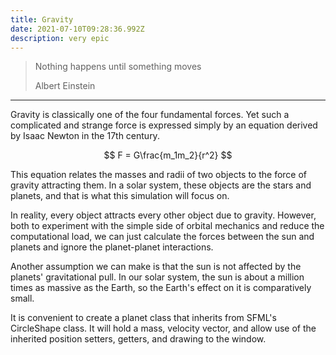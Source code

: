 ```yaml
---
title: Gravity
date: 2021-07-10T09:28:36.992Z
description: very epic
---
```


> Nothing happens until something moves
> 
> <footer>Albert Einstein</footer>

---

Gravity is classically one of the four fundamental forces. Yet such a complicated and strange force is expressed simply by an equation derived by Isaac Newton in the 17th century.

$$
F = G\frac{m_1m_2}{r^2}
$$

This equation relates the masses and radii of two objects to the force of gravity attracting them. In a solar system, these objects are the stars and planets, and that is what this simulation will focus on.

In reality, every object attracts every other object due to gravity. However, both to experiment with the simple side of orbital mechanics and reduce the computational load, we can just calculate the forces between the sun and planets and ignore the planet-planet interactions.

Another assumption we can make is that the sun is not affected by the planets' gravitational pull. In our solar system, the sun is about a million times as massive as the Earth, so the Earth's effect on it is comparatively small.

It is convenient to create a planet class that inherits from SFML's CircleShape class. It will hold a mass, velocity vector, and allow use of the inherited position setters, getters, and drawing to the window.


